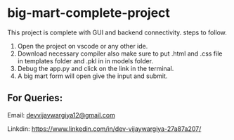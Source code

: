 # big-mart-complete-project
This project is complete with GUI and backend connectivity.
steps to follow.
1. Open the project on vscode or any other ide.
2. Download necessary compiler also make sure to put .html and .css file in templates folder and .pkl in in models folder.
3. Debug the app.py and click on the link in the terminal.
4. A big mart form will open give the input and submit.

## For Queries:
Email: devvijaywargiya12@gmail.com

Linkdin: https://www.linkedin.com/in/dev-vijaywargiya-27a87a207/
